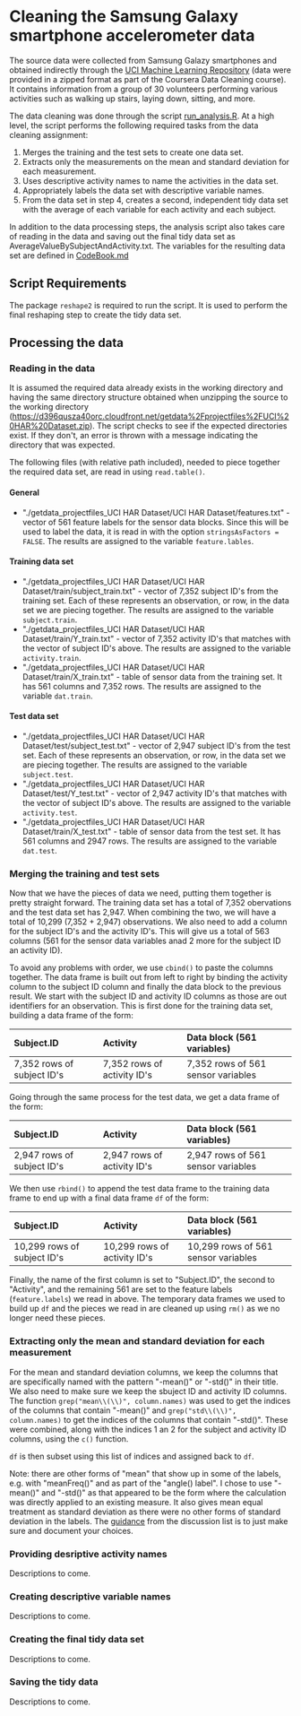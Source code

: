 # Cleaning the Samsung Galaxy smartphone accelerometer data

The source data were collected from Samsung Galazy smartphones and obtained indirectly through the [UCI Machine Learning Repository](http://archive.ics.uci.edu/ml/datasets/Human+Activity+Recognition+Using+Smartphones#) (data were provided in a zipped format as part of the Coursera Data Cleaning course). It contains information from a group of 30 volunteers performing various activities such as walking up stairs, laying down, sitting, and more.

The data cleaning was done through the script [run_analysis.R](https://github.com/solquist/DataCleaningAssignment). At a high level, the script performs the following required tasks from the data cleaning assignment:

1. Merges the training and the test sets to create one data set.
2. Extracts only the measurements on the mean and standard deviation for each measurement.
3. Uses descriptive activity names to name the activities in the data set.
4. Appropriately labels the data set with descriptive variable names.
5. From the data set in step 4, creates a second, independent tidy data set with the average of each variable for each activity and each subject.

In addition to the data processing steps, the analysis script also takes care of reading in the data and saving out the final tidy data set as AverageValueBySubjectAndActivity.txt. The variables for the resulting data set are defined in [CodeBook.md](https://github.com/solquist/DataCleaningAssignment)

## Script Requirements

The package `reshape2` is required to run the script. It is used to perform the final reshaping step to create the tidy data set.

## Processing the data

### Reading in the data

It is assumed the required data already exists in the working directory and having the same directory structure obtained when unzipping the source to the working directory (https://d396qusza40orc.cloudfront.net/getdata%2Fprojectfiles%2FUCI%20HAR%20Dataset.zip). The script checks to see if the expected directories exist. If they don't, an error is thrown with a message indicating the directory that was expected.

The following files (with relative path included), needed to piece together the required data set, are read in using `read.table()`.

#### General
  * "./getdata_projectfiles_UCI HAR Dataset/UCI HAR Dataset/features.txt" - vector of 561 feature labels for the sensor data blocks. Since this will be used to label the data, it is read in with the option `stringsAsFactors = FALSE`. The results are assigned to the variable `feature.lables`.
  
#### Training data set
  * "./getdata_projectfiles_UCI HAR Dataset/UCI HAR Dataset/train/subject_train.txt" - vector of 7,352 subject ID's from the training set. Each of these represents an observation, or row, in the data set we are piecing together. The results are assigned to the variable `subject.train`.
  * "./getdata_projectfiles_UCI HAR Dataset/UCI HAR Dataset/train/Y_train.txt" - vector of 7,352 activity ID's that matches with the vector of subject ID's above. The results are assigned to the variable `activity.train`.
  * "./getdata_projectfiles_UCI HAR Dataset/UCI HAR Dataset/train/X_train.txt" - table of sensor data from the training set. It has 561 columns and 7,352 rows. The results are assigned to the variable `dat.train`.
  
#### Test data set
  * "./getdata_projectfiles_UCI HAR Dataset/UCI HAR Dataset/test/subject_test.txt" - vector of 2,947 subject ID's from the test set. Each of these represents an observation, or row, in the data set we are piecing together. The results are assigned to the variable `subject.test`.
  * "./getdata_projectfiles_UCI HAR Dataset/UCI HAR Dataset/test/Y_test.txt" - vector of 2,947 activity ID's that matches with the vector of subject ID's above. The results are assigned to the variable `activity.test`.
  * "./getdata_projectfiles_UCI HAR Dataset/UCI HAR Dataset/train/X_test.txt" - table of sensor data from the test set. It has 561 columns and 2947 rows. The results are assigned to the variable `dat.test`.

### Merging the training and test sets

Now that we have the pieces of data we need, putting them together is pretty straight forward. The training data set has a total of 7,352 obervations and the test data set has 2,947. When combining the two, we will have a total of 10,299 (7,352 + 2,947) observations. We also need to add a column for the subject ID's and the activity ID's. This will give us a total of 563 columns (561 for the sensor data variables anad 2 more for the subject ID an activity ID).

To avoid any problems with order, we use `cbind()` to paste the columns together. The data frame is built out from left to right by binding the activity column to the subject ID column and finally the data block to the previous result. We start with the subject ID and activity ID columns as those are out identifiers for an observation. This is first done for the training data set, building a data frame of the form:

| Subject.ID                 | Activity                    | Data block (561 variables)         |
|:---------------------------|:----------------------------|:-----------------------------------|
| 7,352 rows of subject ID's | 7,352 rows of activity ID's | 7,352 rows of 561 sensor variables |

Going through the same process for the test data, we get a data frame of the form:

| Subject.ID                 | Activity                    | Data block (561 variables)         |
|:---------------------------|:----------------------------|:-----------------------------------|
| 2,947 rows of subject ID's | 2,947 rows of activity ID's | 2,947 rows of 561 sensor variables |

We then use `rbind()` to append the test data frame to the training data frame to end up with a final data frame `df` of the form:

| Subject.ID                 | Activity                    | Data block (561 variables)         |
|:---------------------------|:----------------------------|:-----------------------------------|
| 10,299 rows of subject ID's | 10,299 rows of activity ID's | 10,299 rows of 561 sensor variables |

Finally, the name of the first column is set to "Subject.ID", the second to "Activity", and the remaining 561 are set to the feature labels (`feature.labels`) we read in above. The temporary data frames we used to build up `df` and the pieces we read in are cleaned up using `rm()` as we no longer need these pieces.

### Extracting only the mean and standard deviation for each measurement

For the mean and standard deviation columns, we keep the columns that are specifically named with the pattern "-mean()" or "-std()" in their title. We also need to make sure we keep the sbuject ID and activity ID columns. The function `grep("mean\\(\\)", column.names)` was used to get the indices of the columns that contain "-mean()" and `grep("std\\(\\)", column.names)` to get the indices of the columns that contain "-std()". These were combined, along with the indices 1 an 2 for the subject and activity ID columns, using the `c()` function.

`df` is then subset using this list of indices and assigned back to `df`.

Note: there are other forms of "mean" that show up in some of the labels, e.g. with "meanFreq()" and as part of the "angle() label". I chose to use "-mean()" and "-std()" as that appeared to be the form where the calculation was directly applied to an existing measure. It also gives mean equal treatment as standard deviation as there were no other forms of standard deviation in the labels. The [guidance](https://class.coursera.org/getdata-007/forum/thread?thread_id=188) from the discussion list is to just make sure and document your choices.

### Providing desriptive activity names

Descriptions to come.

### Creating descriptive variable names

Descriptions to come.

### Creating the final tidy data set

Descriptions to come.

### Saving the tidy data

Descriptions to come.

